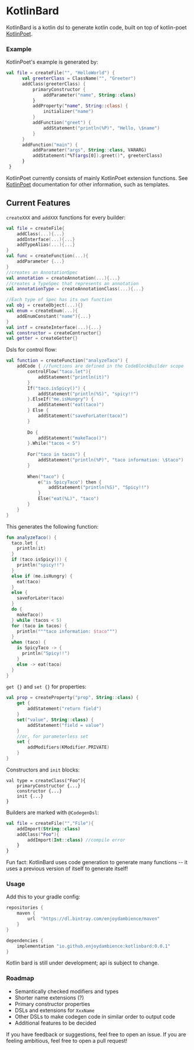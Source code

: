 # KotlinBard

KotlinBard is a kotlin dsl to generate kotlin code, built on top of kotlin-poet [KotlinPoet](https://github.com/square/kotlinpoet).

### Example
KotlinPoet's example is generated by:
```kotlin
val file = createFile("", "HelloWorld") {
      val greeterClass = ClassName("", "Greeter")
      addClass(greeterClass) {
          primaryConstructor {
              addParameter("name", String::class)
          }
          addProperty("name", String::class) {
              initializer("name")
          }
          addFunction("greet") {
              addStatement("println(%P)", "Hello, \$name")
          }
      }
      addFunction("main") {
          addParameter("args", String::class, VARARG)
          addStatement("%T(args[0]).greet()", greeterClass)
      }
 }
```
KotlinPoet currently consists of mainly KotlinPoet extension functions.
See [KotlinPoet](https://github.com/square/kotlinpoet) documentation for other information, such
 as templates.

## Current Features
`createXXX` and `addXXX` functions for every builder:
```kotlin
val file = createFile{
    addClass(...){...}
    addInterface(...){...}
    addTypeAlias(...){...}
}
val func = createFunction(...){
    addParameter {...}
}
//creates an AnnotationSpec
val annotation = createAnnotation(...){...}
//creates a TypeSpec that represents an annotation
val annotationType = createAnnotationClass(...){...}

//Each type of Spec has its own function
val obj = createObject(...){}
val enum = createEnum(...){
    addEnumConstant("name"){...}
}
val intf = createInterface(...){...}
val constructor = createContructor{}
val getter = createGetter{}
```
Dsls for control flow:
```kotlin
val function = createFunction("analyzeTaco") {
    addCode { //functions are defined in the CodeBlockBuilder scope
        controlFlow("taco.let"){
            addStatement("println(it)")
        }
        If("taco.isSpicy()") {
            addStatement("println(%S)", "spicy!!")
        }.ElseIf("me.isHungry") {
            addStatement("eat(taco)")
        } Else {
            addStatement("saveForLater(taco)")
        }
        
        Do {
            addStatement("makeTaco()")
        }.While("tacos < 5")
        
        For("taco in tacos") {
            addStatement("println(%P)", "taco information: \$taco")
        }
        
        When("taco") {
            e("is SpicyTaco") then {
                addStatement("println(%S)", "Spicy!!")
            }
            Else("eat(%L)", "taco")
        }
    }
}
```
This generates the following function:
```kotlin
fun analyzeTaco() {
  taco.let {
    println(it)
  }
  if (taco.isSpicy()) {
    println("spicy!!")
  }
  else if (me.isHungry) {
    eat(taco)
  }
  else {
    saveForLater(taco)
  }
  do {
    makeTaco()
  } while (tacos < 5)
  for (taco in tacos) {
    println("""taco information: $taco""")
  }
  when (taco) {
    is SpicyTaco -> {
      println("Spicy!!")
    }
    else -> eat(taco)
  }
}
```
`get {}` and `set {}` for properties:
```kotlin
val prop = createProperty("prop", String::class) {
    get {
        addStatement("return field")
    }
    set("value", String::class) {
        addStatement("field = value")
    }
    //or, for parameterless set
    set {
        addModifiers(KModifier.PRIVATE)
    }
}
```
Constructors and `init` blocks:
```
val type = createClass("Foo"){
    primaryConstructor {...}
    constructor {...}
    init {...}
}
```
Builders are marked with `@CodegenDsl`:
```kotlin
val file = createFile("","File"){
    addImport(String::class)
    addClass("Foo"){
        addImport(Int::class) //compile error
    }
}
```

Fun fact: KotlinBard uses code generation to generate many functions -- it uses a previous version of itself to generate itself!


### Usage

Add this to your gradle config:
```groovy
repositories {
    maven {
        url  "https://dl.bintray.com/enjoydambience/maven" 
    }
}

dependencies {
    implementation "io.github.enjoydambience:kotlinbard:0.0.1"
}
```
Kotlin bard is still under development; api is subject to change.

### Roadmap
- Semantically checked modifiers and types
- Shorter name extensions (?)
- Primary constructor properties
- DSLs and extensions for `XxxName`
- Other DSLs to make codegen code in similar order to output code
- Additional features to be decided

If you have feedback or suggestions, feel free to open an issue.
If you are feeling ambitious, feel free to open a pull request!

